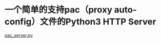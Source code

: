 # 一个简单的支持pac（proxy auto-config）文件的Python3 HTTP Server
[pac_server.py](https://github.com/godontop/python-codes/blob/master/pac_server.py)